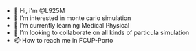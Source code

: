 - 👋 Hi, i'm @L925M
- 👀 I’m interested in monte carlo simulation
- 🌱 I’m currently learning Medical Physical
- 💞️ I’m looking to collaborate on all kinds of particula simulation
- 📫 How to reach me in FCUP-Porto

<!---
L925M/L925M is a ✨ special ✨ repository because its `README.md` (this file) appears on your GitHub profile.
You can click the Preview link to take a look at your changes.
--->
